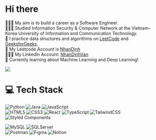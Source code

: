 <!-- Level 3: Add custom code -->

# Hi there 
<!--👋-->
👩🏻‍💻 My aim is to build a career as a Software Engineer.<br/>
👩🏻‍🎓 Studied Information Security & Computer Network at the Vietnam–Korea University of Information and Communication Technology. <br/>
🎨 I practice data structures and algorithms on [LeetCode](https://leetcode.com/problemset/) and [GeeksforGeeks](https://www.geeksforgeeks.org/).<br/>
🌷 My Leetcode Account is [NhanDinh](https://leetcode.com/u/NhanDinh/)<br/>
👩🏻‍🎓 My LinkedIn Account: [NhanDinhVan](https://www.linkedin.com/in/nhandinhvan/?originalSubdomain=vn)<br/>
💭 Currently learning about Machine Learning and Deep Learning!<br/>

<!-- GitHub stats from https://github.com/anuraghazra/github-readme-stats -->
![](https://github-readme-stats.vercel.app/api?username=NhanDinhVan&theme=radical&hide_border=false&include_all_commits=true&count_private=true)<br/>


# 💻 Tech Stack
<!-- Badges from https://github.com/Ileriayo/markdown-badges -->
![Python](https://img.shields.io/badge/python-3670A0?style=for-the-badge&logo=python&logoColor=ffdd54)
![Java](https://img.shields.io/badge/java-%23ED8B00.svg?style=for-the-badge&logo=openjdk&logoColor=white)
![JavaScript](https://img.shields.io/badge/javascript-%23323330.svg?style=for-the-badge&logo=javascript&logoColor=%23F7DF1E)
<br/>
![HTML5](https://img.shields.io/badge/html5-%23E34F26.svg?style=for-the-badge&logo=html5&logoColor=white)
![CSS3](https://img.shields.io/badge/css3-%231572B6.svg?style=for-the-badge&logo=css3&logoColor=white)
![React](https://img.shields.io/badge/react-%2320232a.svg?style=for-the-badge&logo=react&logoColor=%2361DAFB)
![TypeScript](https://img.shields.io/badge/typescript-%23007ACC.svg?style=for-the-badge&logo=typescript&logoColor=white)
![TailwindCSS](https://img.shields.io/badge/tailwindcss-%2338B2AC.svg?style=for-the-badge&logo=tailwind-css&logoColor=white)
![Styled Components](https://img.shields.io/badge/styled--components-DB7093?style=for-the-badge&logo=styled-components&logoColor=white)
<br/>
<!--
![GraphQL](https://img.shields.io/badge/-GraphQL-%2338B2AC?style=for-the-badge&logo=graphql&logoColor=white)
-->
![MySQL](https://img.shields.io/badge/-MySQL-E10098?style=for-the-badge&logo=mysql&logoColor=white)
![SQLServer](https://img.shields.io/badge/-SQLServer-3670A0?style=for-the-badge&logo=sqlserver&logoColor=white)
<br/>
![Postman](https://img.shields.io/badge/postman-%23F24E1E.svg?style=for-the-badge&logo=postman&logoColor=white)
![Figma](https://img.shields.io/badge/figma-%23FF0000.svg?style=for-the-badge&logo=figma&logoColor=white)
![Notion](https://img.shields.io/badge/Notion-%23000000.svg?style=for-the-badge&logo=notion&logoColor=white)
